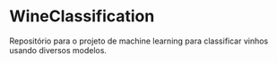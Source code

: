 # WineClassification
Repositório para o projeto de machine learning para classificar vinhos usando diversos modelos.
